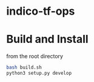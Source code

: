 # indico-tf-ops

# Build and Install
from the root directory
```bash
bash build.sh
python3 setup.py develop
```
